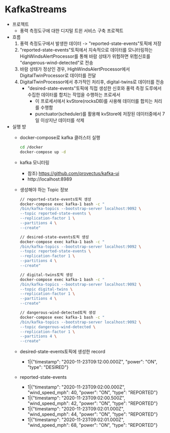 # KafkaStreams

- 프로젝트
  - 풍력 측정도구에 대한 디지털 트윈 서비스 구축 프로젝트
- 흐름
    1. 풍력 측정도구에서 발생한 데이터 -> "reported-state-events"토픽에 저장
    2. "reported-state-events"토픽에서 지속적으로 데이터를 모니터링하는 HighWindsAlertProcessor를 통해 바람 상태가 위험하면 위험신호를 "dangerous-wind-detected"로 전송
    3. 바람 상태가 정상인 경우, HighWindsAlertProcessor에서 DigitalTwinProcessor로 데이터를 전달
    4. DigitalTwinProcessor에서 추가적인 처리후, digital-twins로 데이터를 전송
       - "desired-state-events"토픽에 직접 생성한 신호와 풍력 측정 도루에서 수집한 데이터를 합치는 작업을 수행하는 프로세서
         - 이 프로세서에서 kvStore(rocksDB)를 사용해 데이터를 합치는 처리를 수행함
         - punctuator(scheduler)를 활용해 kvStore에 저장된 데이터중에서 7일 이상지난 데이터를 삭제
- 실행 방 
  - docker-compose로 kafka 클러스터 실행
    ```sh
    cd /docker
    docker-compose up -d
    ```
  - kafka 모니터링
    - 참조) https://github.com/provectus/kafka-ui
    - http://localhost:8989
  - 생성해야 하는 Topic 정보
    ```sh
    // reported-state-events토픽 생성
    docker-compose exec kafka-1 bash -c "
    /bin/kafka-topics --bootstrap-server localhost:9092 \
    --topic reported-state-events \
    --replication-factor 1 \
    --partitions 4 \
    --create"
    
    // desired-state-events토픽 생성 
    docker-compose exec kafka-1 bash -c "
    /bin/kafka-topics --bootstrap-server localhost:9092 \
    --topic reported-state-events \
    --replication-factor 1 \
    --partitions 4 \
    --create"
    
    // digital-twins토픽 생성
    docker-compose exec kafka-1 bash -c "
    /bin/kafka-topics --bootstrap-server localhost:9092 \
    --topic digital-twins \
    --replication-factor 1 \
    --partitions 4 \
    --create"

    // dangerous-wind-detected토픽 생성
    docker-compose exec kafka-1 bash -c "
    /bin/kafka-topics --bootstrap-server localhost:9092 \
    --topic dangerous-wind-detected \
    --replication-factor 1 \
    --partitions 4 \
    --create"    

    
   - desired-state-events토픽에 생성한 record
      - 1|{"timestamp": "2020-11-23T09:12:00.000Z", "power": "ON", "type": "DESIRED"}

    - reported-state-events
      - 1|{"timestamp": "2020-11-23T09:02:00.000Z", "wind_speed_mph": 40, "power": "ON", "type": "REPORTED"}
      - 1|{"timestamp": "2020-11-23T09:02:00.500Z", "wind_speed_mph": 42, "power": "ON", "type": "REPORTED"}
      - 1|{"timestamp": "2020-11-23T09:02:01.000Z", "wind_speed_mph": 44, "power": "ON", "type": "REPORTED"}
      - 1|{"timestamp": "2020-11-23T09:02:01.000Z", "wind_speed_mph": 68, "power": "ON", "type": "REPORTED"}

  